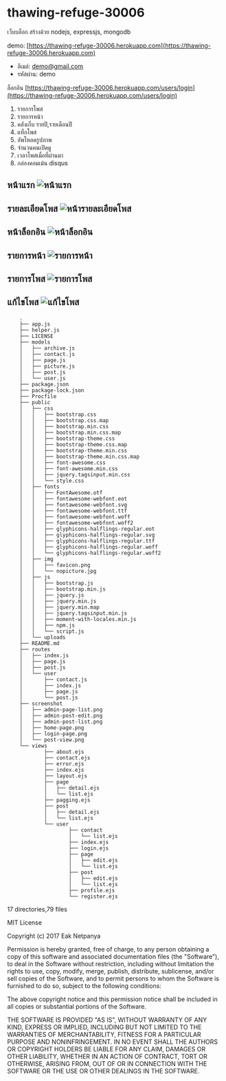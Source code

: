# thawing-refuge-30006
เว็บบล็อก สร้างด้วย nodejs, expressjs, mongodb

demo: [https://thawing-refuge-30006.herokuapp.com](https://thawing-refuge-30006.herokuapp.com)

- อีเมล์: demo@gmail.com
- รหัสผ่าน: demo

ล็อกอิน
[https://thawing-refuge-30006.herokuapp.com/users/login](https://thawing-refuge-30006.herokuapp.com/users/login)

1. รายการโพส
2. รายการหน้า
3. คลังเก็บ รายปี,รายเดือนปี
4. แท็กโพส
5. อัพโหลดรูปภาพ
6. จำนวนคนเปิดดู
7. เวลาโพสเมื่อที่ผ่านมา
8. กล่องคอมเม้น disqus

หน้าแรก
![หน้าแรก](https://github.com/ilmsg/thawing-refuge-30006/raw/master/screenshot/home-page.png)
---

รายละเอียดโพส
![หน้ารายละเอียดโพส](https://github.com/ilmsg/thawing-refuge-30006/raw/master/screenshot/post-view.png)
---

หน้าล็อกอิน
![หน้าล็อกอิน](https://github.com/ilmsg/thawing-refuge-30006/raw/master/screenshot/login-page.png)
---

รายการหน้า
![รายการหน้า](https://github.com/ilmsg/thawing-refuge-30006/raw/master/screenshot/admin-page-list.png)
---

รายการโพส
![รายการโพส](https://github.com/ilmsg/thawing-refuge-30006/raw/master/screenshot/admin-post-list.png)
---

แก้ไขโพส
![แก้ไขโพส](https://github.com/ilmsg/thawing-refuge-30006/raw/master/screenshot/admin-post-edit.png)
---

		.
		├── app.js
		├── helper.js
		├── LICENSE
		├── models
		│   ├── archive.js
		│   ├── contact.js
		│   ├── page.js
		│   ├── picture.js
		│   ├── post.js
		│   └── user.js
		├── package.json
		├── package-lock.json
		├── Procfile
		├── public
		│   ├── css
		│   │   ├── bootstrap.css
		│   │   ├── bootstrap.css.map
		│   │   ├── bootstrap.min.css
		│   │   ├── bootstrap.min.css.map
		│   │   ├── bootstrap-theme.css
		│   │   ├── bootstrap-theme.css.map
		│   │   ├── bootstrap-theme.min.css
		│   │   ├── bootstrap-theme.min.css.map
		│   │   ├── font-awesome.css
		│   │   ├── font-awesome.min.css
		│   │   ├── jquery.tagsinput.min.css
		│   │   └── style.css
		│   ├── fonts
		│   │   ├── FontAwesome.otf
		│   │   ├── fontawesome-webfont.eot
		│   │   ├── fontawesome-webfont.svg
		│   │   ├── fontawesome-webfont.ttf
		│   │   ├── fontawesome-webfont.woff
		│   │   ├── fontawesome-webfont.woff2
		│   │   ├── glyphicons-halflings-regular.eot
		│   │   ├── glyphicons-halflings-regular.svg
		│   │   ├── glyphicons-halflings-regular.ttf
		│   │   ├── glyphicons-halflings-regular.woff
		│   │   └── glyphicons-halflings-regular.woff2
		│   ├── img
		│   │   ├── favicon.png
		│   │   └── nopicture.jpg
		│   ├── js
		│   │   ├── bootstrap.js
		│   │   ├── bootstrap.min.js
		│   │   ├── jquery.js
		│   │   ├── jquery.min.js
		│   │   ├── jquery.min.map
		│   │   ├── jquery.tagsinput.min.js
		│   │   ├── moment-with-locales.min.js
		│   │   ├── npm.js
		│   │   └── script.js
		│   └── uploads
		├── README.md
		├── routes
		│   ├── index.js
		│   ├── page.js
		│   ├── post.js
		│   └── user
		│       ├── contact.js
		│       ├── index.js
		│       ├── page.js
		│       └── post.js
		├── screenshot
		│   ├── admin-page-list.png
		│   ├── admin-post-edit.png
		│   ├── admin-post-list.png
		│   ├── home-page.png
		│   ├── login-page.png
		│   └── post-view.png
		└── views
				├── about.ejs
				├── contact.ejs
				├── error.ejs
				├── index.ejs
				├── layout.ejs
				├── page
				│   ├── detail.ejs
				│   └── list.ejs
				├── pagging.ejs
				├── post
				│   ├── detail.ejs
				│   └── list.ejs
				└── user
						├── contact
						│   └── list.ejs
						├── index.ejs
						├── login.ejs
						├── page
						│   ├── edit.ejs
						│   └── list.ejs
						├── post
						│   ├── edit.ejs
						│   └── list.ejs
						├── profile.ejs
						└── register.ejs

17 directories,79 files


MIT License

Copyright (c) 2017 Eak Netpanya

Permission is hereby granted, free of charge, to any person obtaining a copy
of this software and associated documentation files (the "Software"), to deal
in the Software without restriction, including without limitation the rights
to use, copy, modify, merge, publish, distribute, sublicense, and/or sell
copies of the Software, and to permit persons to whom the Software is
furnished to do so, subject to the following conditions:

The above copyright notice and this permission notice shall be included in all
copies or substantial portions of the Software.

THE SOFTWARE IS PROVIDED "AS IS", WITHOUT WARRANTY OF ANY KIND, EXPRESS OR
IMPLIED, INCLUDING BUT NOT LIMITED TO THE WARRANTIES OF MERCHANTABILITY,
FITNESS FOR A PARTICULAR PURPOSE AND NONINFRINGEMENT. IN NO EVENT SHALL THE
AUTHORS OR COPYRIGHT HOLDERS BE LIABLE FOR ANY CLAIM, DAMAGES OR OTHER
LIABILITY, WHETHER IN AN ACTION OF CONTRACT, TORT OR OTHERWISE, ARISING FROM,
OUT OF OR IN CONNECTION WITH THE SOFTWARE OR THE USE OR OTHER DEALINGS IN THE
SOFTWARE.
